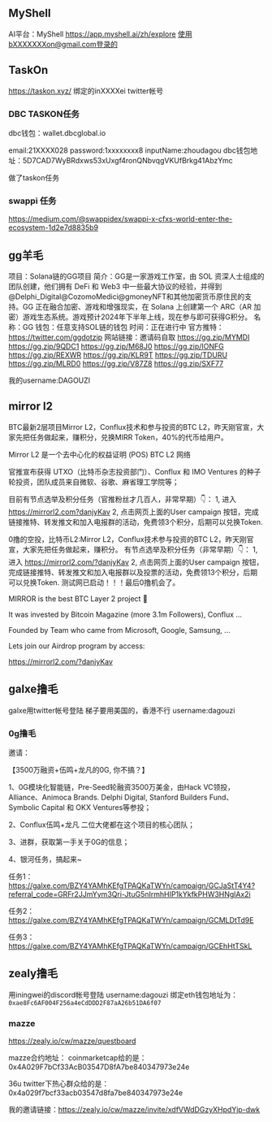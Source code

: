 ## MyShell
AI平台：MyShell https://app.myshell.ai/zh/explore
使用bXXXXXXXon@gmail.com登录的

## TaskOn
https://taskon.xyz/
绑定的inXXXXei twitter帐号


### DBC TASKON任务
dbc钱包：wallet.dbcglobal.io

email:21XXXX028
password:1xxxxxxxx8
inputName:zhoudagou
dbc钱包地址：5D7CAD7WyBRdxws53xUxgf4ronQNbvqgVKUfBrkg41AbzYmc

做了taskon任务


### swappi 任务
https://medium.com/@swappidex/swappi-x-cfxs-world-enter-the-ecosystem-1d2e7d8835b9

 


## gg羊毛
项目：Solana链的GG项目
简介：GG是一家游戏工作室，由 SOL 资深人士组成的团队创建，他们拥有 DeFi 和 Web3 中一些最大协议的经验，并得到@Delphi_Digital@CozomoMedici@gmoneyNFT和其他加密货币原住民的支持。GG 正在融合加密、游戏和增强现实，在 Solana 上创建第一个 ARC（AR 加密）游戏生态系统。游戏预计2024年下半年上线，现在参与即可获得G积分。
名称：GG
钱包：任意支持SOL链的钱包
时间：正在进行中
官方推特：
https://twitter.com/ggdotzip
网站链接：邀请码自取
https://gg.zip/MYMDI
https://gg.zip/9QDC1
https://gg.zip/M68J0
https://gg.zip/IONFG
https://gg.zip/REXWR
https://gg.zip/KLR9T
https://gg.zip/TDURU
https://gg.zip/MLRD0
https://gg.zip/V87Z8
https://gg.zip/SXF77

我的username:DAGOUZI
 
 
## mirror l2
BTC最新2层项目Mirror L2，Conflux技术和参与投资的BTC L2，昨天刚官宣，大家先把任务做起来，赚积分，兑换MIRR Token，40%的代币给用户。

Mirror L2 是一个去中心化的权益证明 (POS) BTC L2 网络

官推宣布获得 UTXO（比特币杂志投资部门）、Conflux 和 IMO Ventures 的种子轮投资，团队成员来自微软、谷歌、麻省理工学院等；

目前有节点选举及积分任务（官推粉丝才几百人，非常早期）👇：
1, 进入 https://mirrorl2.com?danjyKav
2, 点击网页上面的User campaign 按钮，完成链接推特、转发推文和加入电报群的活动，免费领3个积分，后期可以兑换Token.



0撸的空投，比特币L2:Mirror L2，Conflux技术参与投资的BTC L2，昨天刚官宣，大家先把任务做起来，赚积分。
有节点选举及积分任务（非常早期）👇：
1, 进入 https://mirrorl2.com/?danjyKav
2, 点击网页上面的User campaign 按钮，完成链接推特、转发推文和加入电报群以及投票的活动，免费领13个积分，后期可以兑换Token.
测试网已启动！！！最后0撸机会了。
 
MIRROR is the best BTC Layer 2 project 🚀

It was invested by Bitcoin Magazine (more 3.1m Followers), Conflux …

Founded by Team who came from Microsoft, Google, Samsung, … 

Lets join our Airdrop program by access: 

https://mirrorl2.com/?danjyKav





## galxe撸毛
galxe用twitter帐号登陆  梯子要用美国的，香港不行 
username:dagouzi




### 0g撸毛
邀请：

【3500万融资+伍鸣+龙凡的0G, 你不搞？】

1、0G模块化智能链，Pre-Seed轮融资3500万美金，由Hack VC领投，Alliance、Animoca Brands. Delphi Digital, Stanford Builders Fund、 Symbolic Capital 和 OKX Ventures等参投；

2、Conflux伍鸣+龙凡 二位大佬都在这个项目的核心团队；

3、进群，获取第一手关于0G的信息；

4、银河任务，搞起来~

任务1：
https://galxe.com/BZY4YAMhKEfgTPAQKaTWYn/campaign/GCJaStT4Y4?referral_code=GRFr2JJmYym3Qri-JtuG5nIrmhHIP1kYkfkPHW3HNglAx2i


任务2：https://galxe.com/BZY4YAMhKEfgTPAQKaTWYn/campaign/GCMLDtTd9E


任务3：https://galxe.com/BZY4YAMhKEfgTPAQKaTWYn/campaign/GCEhHtTSkL


## zealy撸毛
用iningwei的discord帐号登陆
username:dagouzi
绑定eth钱包地址为： ``0xae8Fc6AF004F256a4eCdDDD2F87aA26b51DA6f07``

### mazze
https://zealy.io/cw/mazze/questboard

mazze合约地址：
coinmarketcap给的是：
0x4A029F7bCf33AcB03547D8fA7be840347973e24e

36u twitter下热心群众给的是：
0x4a029f7bcf33acb03547d8fa7be840347973e24e


我的邀请链接：https://zealy.io/cw/mazze/invite/xdfVWdDGzyXHpdYjp-dwk